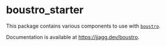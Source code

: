 # boustro_starter

This package contains various components to use with [`boustro`](https://pub.dev/packages/boustro).

Documentation is available at https://jjagg.dev/boustro.

